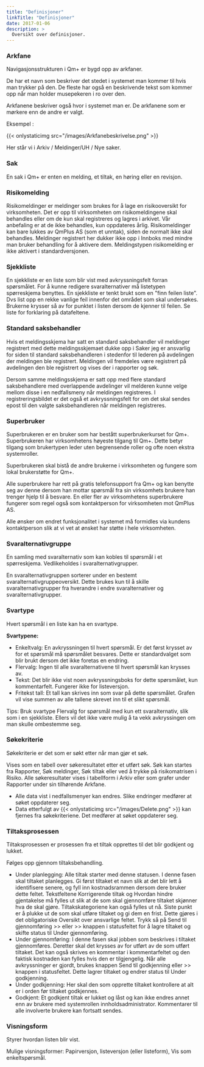 ```yaml
---
title: "Definisjoner"
linkTitle: "Definisjoner"
date: 2017-01-06
description: >
  Oversikt over definisjoner.
---
```

### Arkfane
Navigasjonsstrukturen i Qm+ er bygd opp av arkfaner.

De har et navn som beskriver det stedet i systemet man kommer til hvis man trykker på den. De fleste har også en beskrivende tekst som kommer opp når man holder musepekeren i ro over den.

Arkfanene beskriver også hvor i systemet man er. De arkfanene som er mørkere enn de andre er valgt.

Eksempel :

{{< onlystaticimg src="/images/Arkfanebeskrivelse.png" >}}

Her står vi i Arkiv / Meldinger/UH / Nye saker.

### Sak
En sak i Qm+ er enten en melding, et tiltak, en høring eller en revisjon. 

### Risikomelding
Risikomeldinger er meldinger som brukes for å lage en risikooversikt for virksomheten. Det er opp til virksomheten om risikomeldingene skal behandles eller om de kun skal registreres og lagres i arkivet. Vår anbefaling er at de ikke behandles, kun oppdateres årlig. Risikomeldinger kan bare lukkes av QmPlus AS (som et unntak), siden de normalt ikke skal behandles. Meldinger registrert her dukker ikke opp i Innboks med mindre man bruker behandling for å aktivere dem. Meldingstypen risikomelding er ikke aktivert i standardversjonen. 

### Sjekkliste
En sjekkliste er en liste som blir vist med avkryssningsfelt forran spørsmålet. For å kunne redigere svaralternativer må listetypen spørreskjema benyttes. En sjekkliste er tenkt brukt som en "finn feilen liste". Dvs list opp en rekke vanlige feil innenfor det området som skal undersøkes. Brukerne krysser så av for punktet i listen dersom de kjenner til feilen. Se liste for forklaring på datafeltene. 

### Standard saksbehandler
Hvis et meldingsskjema har satt en standard saksbehandler vil meldinger registrert med dette meldingsskjemaet dukke opp i Saker jeg er ansvarlig for siden til standard saksbehandleren i stedenfor til lederen på avdelingen der meldingen ble registrert. Meldingen vil fremdeles være registrert på avdelingen den ble registrert og vises der i rapporter og søk.

Dersom samme meldingsskjema er satt opp med flere standard saksbehandlere med overlappende avdelinger vil melderen kunne velge mellom disse i en nedfallsmeny når meldingen registreres. I registreringsbildet er det også et avkryssningsfelt for om det skal sendes epost til den valgte saksbehandleren når meldingen registreres. 

### Superbruker
Superbrukeren er en bruker som har bestått superbrukerkurset for Qm+. Superbrukeren har virksomhetens høyeste tilgang til Qm+. Dette betyr tilgang som brukertypen leder uten begrensende roller og ofte noen ekstra systemroller.

Superbrukeren skal bistå de andre brukerne i virksomheten og fungere som lokal brukerstøtte for Qm+.

Alle superbrukere har rett på gratis telefonsupport fra Qm+ og kan benytte seg av denne dersom han mottar spørsmål fra sin virksomhets brukere han trenger hjelp til å besvare. En eller fler av virksomhetens superbrukere fungerer som regel også som kontaktperson for virksomheten mot QmPlus AS.

Alle ønsker om endret funksjonalitet i systemet må formidles via kundens kontaktperson slik at vi vet at ønsket har støtte i hele virksomheten. 

### Svaralternativgruppe
En samling med svaralternativ som kan kobles til spørsmål i et spørreskjema. Vedlikeholdes i svaralternativgrupper.

En svaralternativgruppen sorterer under en bestemt svaralternativgruppeoversikt. Dette brukes kun til å skille svaralternativgrupper fra hverandre i endre svaralternativer og svaralternativgrupper. 

### Svartype
Hvert spørsmål i en liste kan ha en svartype.

**Svartypene:**
- Enkeltvalg: En avkryssningen til hvert spørsmål. Er det først krysset av for et spørsmål må spørsmålet besvares. Dette er standardvalget som blir brukt dersom det ikke foretas en endring.
- Flervalg: Ingen til alle svaralternativene til hvert spørsmål kan krysses av.
- Tekst: Det blir ikke vist noen avkryssningsboks for dette spørsmålet, kun kommentarfelt. Fungerer ikke for listeversjon.
- Fritekst tall: Et tall kan skrives inn som svar på dette spørsmålet. Grafen vil vise summen av alle tallene skrevet inn til et slikt spørsmål.

Tips: Bruk svartype Flervalg for spørsmål med kun ett svaralternativ, slik som i en sjekkliste. Ellers vil det ikke være mulig å ta vekk avkryssingen om man skulle ombestemme seg. 

### Søkekriterie
Søkekriterie er det som er søkt etter når man gjør et søk.

Vises som en tabell over søkeresultatet etter et utført søk. Søk kan startes fra Rapporter, Søk meldinger, Søk tiltak eller ved å trykke på risikomatrisen i Risiko. Alle søkeresultater vises i tabellform i Arkiv eller som grafer under Rapporter under sin tilhørende Arkfane.

- Alle data vist i nedfallsmenyer kan endres. Slike endringer medfører at søket oppdaterer seg.
- Data etterfulgt av {{< onlystaticimg src="/images/Delete.png" >}} kan fjernes fra søkekriteriene. Det medfører at søket oppdaterer seg.

### Tiltaksprosessen
Tiltaksprosessen er prosessen fra et tiltak opprettes til det blir godkjent og lukket.

Følges opp gjennom tiltaksbehandling.

- Under planlegging: Alle tiltak starter med denne statusen. I denne fasen skal tiltaket planlegges. Gi først tiltaket et navn slik at det blir lett å identifisere senere, og fyll inn kostnadsrammen dersom dere bruker dette feltet. Tekstfeltene Korrigerende tiltak og Hvordan hindre gjentakelse må fylles ut slik at de som skal gjennomføre tiltaket skjønner hva de skal gjøre. Tiltakskategoriene kan også fylles ut nå. Siste punkt er å plukke ut de som skal utføre tiltaket og gi dem en frist. Dette gjøres i det obligatoriske Oversikt over ansvarlige feltet. Trykk så på Send til gjennomføring >> eller >> knappen i statusfeltet for å lagre tiltaket og skifte status til Under gjennomføring.
- Under gjennomføring: I denne fasen skal jobben som beskrives i tiltaket gjennomføres. Deretter skal det krysses av for utført av de som utført tiltaket. Det kan også skrives en kommentar i kommentarfeltet og den faktisk kostnaden kan fylles hvis den er tilgjengelig. Når alle avkryssninger er gjordt, brukes knappen Send til godkjenning eller >> knappen i statusfeltet. Dette lagrer tiltaket og endrer status til Under godkjenning.
- Under godkjenning: Her skal den som opprette tiltaket kontrollere at alt er i orden før tiltaket godkjennes.
- Godkjent: Et godkjent tiltak er lukket og låst og kan ikke endres annet enn av brukere med systemrollen innholdsadministrator. Kommentarer til alle involverte brukere kan fortsatt sendes.

### Visningsform
Styrer hvordan listen blir vist.

Mulige visningsformer: Papirversjon, listeversjon (eller listeform), Vis som enkeltspørsmål. 
